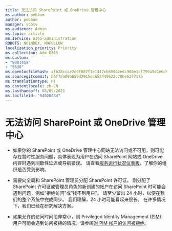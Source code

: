 ```yaml
---
title: 无法访问 SharePoint 或 OneDrive 管理中心
ms.author: pebaum
author: pebaum
manager: scotv
ms.audience: Admin
ms.topic: article
ms.service: o365-administration
ROBOTS: NOINDEX, NOFOLLOW
localization_priority: Priority
ms.collection: Adm_O365
ms.custom:
- "9001459"
- "5638"
ms.openlocfilehash: afb28ccae2c9f087f1e1417cb6594cedc908e1cf759a5d1e6d92c4ee9a75527d
ms.sourcegitcommit: b5f7da89a650d2915dc652449623c78be6247175
ms.translationtype: HT
ms.contentlocale: zh-CN
ms.lasthandoff: 08/05/2021
ms.locfileid: "54020434"
---
```

# <a name="unable-to-access-sharepoint-or-onedrive-admin-center"></a>无法访问 SharePoint 或 OneDrive 管理中心

- 如果你的 SharePoint 或 OneDrive 管理中心网站无法访问或不可用，则可能存在暂时性服务问题，具体表现为用户在访问 SharePoint 网站或 OneDrive 内容时遇到间歇性延迟或导航错误。 请查看[服务运行状况仪表板](https://admin.microsoft.com/AdminPortal/Home#/servicehealth)，了解你的组织是否受到影响。

- 需要向全局和 SharePoint 管理员分配 SharePoint 许可证。 刚分配了 SharePoint 许可证或管理员角色的新创建的帐户在访问 SharePoint 时可能会遇到问题，例如“拒绝访问”或“找不到用户”。 请至少留出 24 小时，以便在我们的整个系统中完成同步。 我们理解，24 小时可能看起来很长。 在许多情况下，我们已经在研究解决方案。

- 如果允许的访问时间段非常小，则 Privileged Identity Management ([PIM](https://docs.microsoft.com/azure/active-directory/privileged-identity-management/pim-how-to-add-role-to-user?tabs=new)) 用户可能会遇到访问被拒的情况，请参阅[对 PIM 帐户的访问被拒绝](https://docs.microsoft.com/sharepoint/troubleshoot/administration/access-denied-to-pim-user-accounts)。